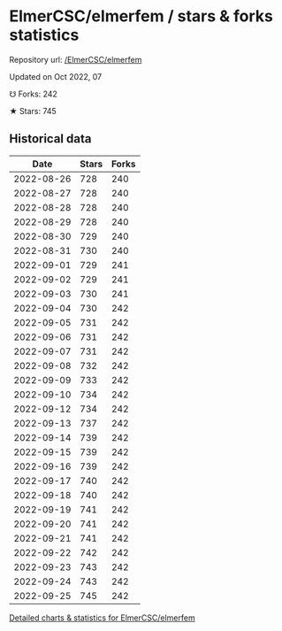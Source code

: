 # ElmerCSC/elmerfem / stars & forks statistics

Repository url: [/ElmerCSC/elmerfem](https://github.com/ElmerCSC/elmerfem)

Updated on Oct 2022, 07

☋ Forks: 242

★ Stars: 745

## Historical data
| Date | Stars | Forks |
|------|-------|-------|
| 2022-08-26 | 728 | 240 | 
| 2022-08-27 | 728 | 240 | 
| 2022-08-28 | 728 | 240 | 
| 2022-08-29 | 728 | 240 | 
| 2022-08-30 | 729 | 240 | 
| 2022-08-31 | 730 | 240 | 
| 2022-09-01 | 729 | 241 | 
| 2022-09-02 | 729 | 241 | 
| 2022-09-03 | 730 | 241 | 
| 2022-09-04 | 730 | 242 | 
| 2022-09-05 | 731 | 242 | 
| 2022-09-06 | 731 | 242 | 
| 2022-09-07 | 731 | 242 | 
| 2022-09-08 | 732 | 242 | 
| 2022-09-09 | 733 | 242 | 
| 2022-09-10 | 734 | 242 | 
| 2022-09-12 | 734 | 242 | 
| 2022-09-13 | 737 | 242 | 
| 2022-09-14 | 739 | 242 | 
| 2022-09-15 | 739 | 242 | 
| 2022-09-16 | 739 | 242 | 
| 2022-09-17 | 740 | 242 | 
| 2022-09-18 | 740 | 242 | 
| 2022-09-19 | 741 | 242 | 
| 2022-09-20 | 741 | 242 | 
| 2022-09-21 | 741 | 242 | 
| 2022-09-22 | 742 | 242 | 
| 2022-09-23 | 743 | 242 | 
| 2022-09-24 | 743 | 242 | 
| 2022-09-25 | 745 | 242 | 


[Detailed charts & statistics for ElmerCSC/elmerfem](https://reviewgithub.com/rep/ElmerCSC/elmerfem)
